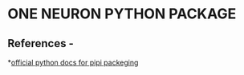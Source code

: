 # ONE NEURON PYTHON PACKAGE


## References -

*[official python docs for pipi packeging](https://packaging.python.org/en/latest/tutorials/packaging-projects/#configuring-metadata)

